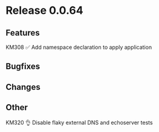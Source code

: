 # Release 0.0.64

## Features

KM308 ✅ Add namespace declaration to apply application

## Bugfixes

## Changes

## Other

KM320 👌 Disable flaky external DNS and echoserver tests 
